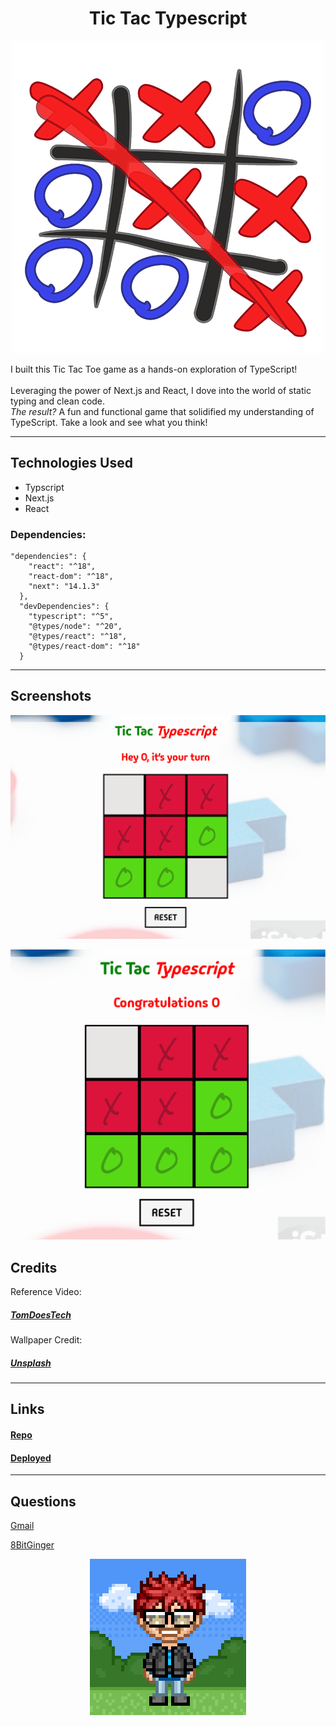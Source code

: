 <div align="center">

# Tic Tac Typescript

![screenshot](./assets/typescript-logo-small.png)

</div>

I built this Tic Tac Toe game as a hands-on exploration of TypeScript!  
<br>
Leveraging the power of Next.js and React, I dove into the world of static typing and clean code.
<br>
_The result?_ A fun and functional game that solidified my understanding of TypeScript. Take a look and see what you think!

---

## Technologies Used

- Typscript
- Next.js
- React

### Dependencies:

```
"dependencies": {
    "react": "^18",
    "react-dom": "^18",
    "next": "14.1.3"
  },
  "devDependencies": {
    "typescript": "^5",
    "@types/node": "^20",
    "@types/react": "^18",
    "@types/react-dom": "^18"
  }
```

---

## Screenshots

![screenshot](./assets/tictactoe-screenshot.png)

![screenshot-win](./assets/tictactoe-screenshot-winner.png)

## Credits

Reference Video:

##### [TomDoesTech](https://www.youtube.com/watch?v=7iw8j20h4pc&list=PL41PQx5PPbt6OheJQkg-QNROfx9j75MuR&index=8)

Wallpaper Credit:

##### [Unsplash](https://media.istockphoto.com/id/1515270520/photo/wooden-tic-tac-toe-game.jpg?s=2048x2048&w=is&k=20&c=gQCijlgJqbY-90frYIQH1XGcWs5RkserKQQ92XIRnSM=)

---

## Links

#### [Repo](https://github.com/8BitGinger/tictactoe)

#### [Deployed](https://tictactypscript-5cd5d0597c27.herokuapp.com/)

---

## Questions

[Gmail](mailto:ryan.fann@gmail.com)

[8BitGinger](https://github.com/8BitGinger)

<div align="center">

<a href="https://github.com/8BitGinger">

![screenshot avatar](./assets/8bit-avatar.png)

</a>

</div>
